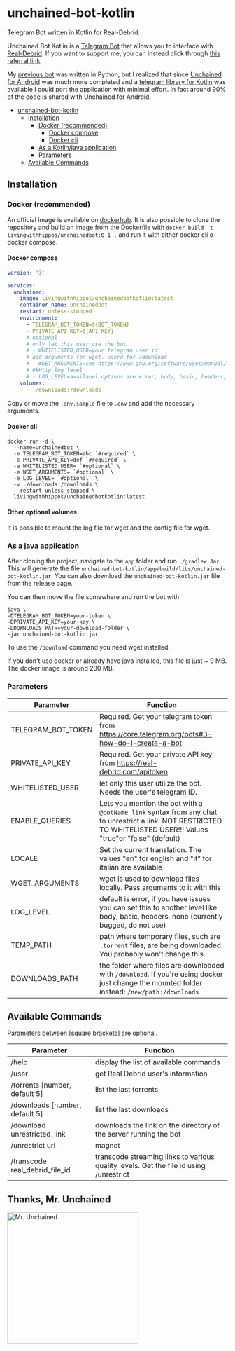 # unchained-bot-kotlin

Telegram Bot written in Kotlin for Real-Debrid.

Unchained Bot Kotlin is a [Telegram Bot](https://core.telegram.org/bots) that allows you to interface with [Real-Debrid](https://real-debrid.com/). If you want to support me, you can instead click through [this referral link](http://real-debrid.com/?id=78841).

My [previous bot](https://github.com/LivingWithHippos/unchained-bot) was written in Python, but I realized that since [Unchained for Android](https://github.com/LivingWithHippos/unchained-android) was much more completed and a [telegram library for Kotlin](https://github.com/kotlin-telegram-bot/kotlin-telegram-bot) was available I could port the application with minimal effort. In fact around 90% of the code is shared with Unchained for Android.

- [unchained-bot-kotlin](#unchained-bot-kotlin)
  * [Installation](#installation)
    + [Docker (recommended)](#docker--recommended-)
      - [Docker compose](#docker-compose)
      - [Docker cli](#docker-cli)
    + [As a Kotlin/java application](#as-a-kotlin-java-application)
    + [Parameters](#parameters)
  * [Available Commands](#available-commands)

## Installation

### Docker (recommended)

An official image is available on [dockerhub](https://hub.docker.com/r/livingwithhippos/unchainedbotkotlin). It is also possible to clone the repository and build an image from the Dockerfile with `docker build -t livingwithhippos/unchainedbot:0.1 .` and run it with either docker cli o docker compose.

#### Docker compose

```yaml
version: '3'

services:
  unchained:
    image: livingwithhippos/unchainedbotkotlin:latest
    container_name: unchainedbot
    restart: unless-stopped
    environment:
      - TELEGRAM_BOT_TOKEN=${BOT_TOKEN}
      - PRIVATE_API_KEY=${API_KEY}
      # optional
      # only let this user use the bot
      # - WHITELISTED_USER=your telegram user id
      # add arguments for wget, userd for /download
      # - WGET_ARGUMENTS=see https://www.gnu.org/software/wget/manual/wget.html, default is "--no-verbose"
      # OkHttp log level
      # - LOG_LEVEL=availabel options are error, body, basic, headers, none. Default is error
    volumes:
      - ./downloads:/downloads
```

Copy or move the `.env.sample` file to `.env` and add the necessary arguments.

#### Docker cli

```shell
docker run -d \
  --name=unchainedbot \
  -e TELEGRAM_BOT_TOKEN=abc `#required` \
  -e PRIVATE_API_KEY=def `#required` \
  -e WHITELISTED_USER= `#optional` \
  -e WGET_ARGUMENTS= `#optional` \
  -e LOG_LEVEL= `#optional` \
  -v ./downloads:/downloads \
  --restart unless-stopped \
  livingwithhippos/unchainedbotkotlin:latest
```

#### Other optional volumes

It is possible to mount the log file for wget and the config file for wget.


### As a java application

After cloning the project, navigate to the `app` folder and run `./gradlew Jar`. This will generate the file `unchained-bot-kotlin/app/build/libs/unchained-bot-kotlin.jar`. You can also download the `unchained-bot-kotlin.jar` file from the release page.

You can then move the file somewhere and run the bot with 

```shell
java \
-DTELEGRAM_BOT_TOKEN=your-token \
-DPRIVATE_API_KEY=your-key \
-DDOWNLOADS_PATH=your-download-folder \
-jar unchained-bot-kotlin.jar
```

To use the `/download` command you need wget installed.

If you don't use docker or already have java installed, this file is just ~ 9 MB. The docker image is around 230 MB.

### Parameters

| Parameter | Function                                                                                                                                                            |
|---|---------------------------------------------------------------------------------------------------------------------------------------------------------------------|
| TELEGRAM_BOT_TOKEN | Required. Get your telegram token from https://core.telegram.org/bots#3-how-do-i-create-a-bot                                                                       |
| PRIVATE_API_KEY | Required. Get your private API key from https://real-debrid.com/apitoken                                                                                            |
| WHITELISTED_USER | let only this user utilize the bot. Needs the user's telegram ID.                                                                                                   |
| ENABLE_QUERIES | Lets you mention the bot with a `@botName link` syntax from any chat to unrestrict  a link. NOT RESTRICTED TO WHITELISTED USER!!! Values "true"or "false" (default) |
| LOCALE | Set the current translation. The values "en" for english and "it" for italian are available                                                                         |
| WGET_ARGUMENTS | wget is used to download files locally. Pass arguments to it with this                                                                                              |
| LOG_LEVEL | default is error, if you have issues you can set this to another level like body, basic, headers, none (currently bugged, do not use)                               |
| TEMP_PATH | path where temporary files, such are `.torrent` files, are being downloaded. You probably won't change this.                                                        |
| DOWNLOADS_PATH | the folder where files are downloaded with `/download`. If you're using docker just change the mounted folder instead: `/new/path:/downloads`                       |

## Available Commands

Parameters between [square brackets] are optional.

| Parameter | Function |
|---|---|
| /help | display the list of available commands |
| /user | get Real Debrid user's information |
| /torrents [number, default 5] | list the last torrents |
| /downloads [number, default 5] | list the last downloads |
| /download unrestricted_link | downloads the link on the directory of the server running the bot |
| /unrestrict url|magnet|torrent file link | generate a download link. Magnet/Torrents will be queued, check their status with /torrents |
| /transcode real_debrid_file_id | transcode streaming links to various quality levels. Get the file id using /unrestrict |

## Thanks, Mr. Unchained
<a href="https://imgbb.com/"><img src="https://i.ibb.co/grzjQsT/Oliva.jpg" width=300 alt="Mr. Unchained" border="0"></a>